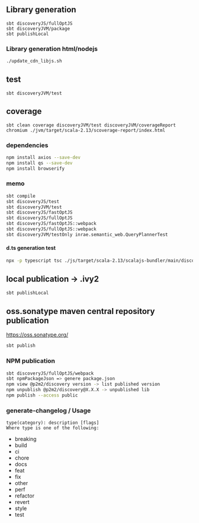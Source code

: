 ## Library generation

```
sbt discoveryJS/fullOptJS
sbt discoveryJVM/package
sbt publishLocal 
```

### Library generation html/nodejs

```bash
./update_cdn_libjs.sh
```

## test

```
sbt discoveryJVM/test  
```

## coverage

```
sbt clean coverage discoveryJVM/test discoveryJVM/coverageReport
chromium ./jvm/target/scala-2.13/scoverage-report/index.html
```

### dependencies

```bash
npm install axios --save-dev
npm install qs --save-dev
npm install browserify
```

### memo

```bash
sbt compile
sbt discoveryJS/test
sbt discoveryJVM/test
sbt discoveryJS/fastOptJS 
sbt discoveryJS/fullOptJS
sbt discoveryJS/fastOptJS::webpack
sbt discoveryJS/fullOptJS::webpack
sbt discoveryJVM/testOnly inrae.semantic_web.QueryPlannerTest
```

#### d.ts generation test

```bash
npx -p typescript tsc ./js/target/scala-2.13/scalajs-bundler/main/discovery-opt.js --declaration --allowJs --emitDeclarationOnly --outDir types
```

## local publication -> .ivy2

```bash
sbt publishLocal
``` 

## oss.sonatype maven central repository publication
https://oss.sonatype.org/

```bash 
sbt publish
```

### NPM publication

```bash
sbt discoveryJS/fullOptJS/webpack
sbt npmPackageJson => genere package.json
npm view @p2m2/discovery version -> list published version
npm unpublish @p2m2/discovery@X.X.X -> unpublished lib
npm publish --access public
```

### generate-changelog / Usage

```
type(category): description [flags]
Where type is one of the following:
```
  * breaking
  * build
  * ci
  * chore
  * docs
  * feat
  * fix
  * other
  * perf
  * refactor
  * revert
  * style
  * test
